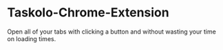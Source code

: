# Taskolo-Chrome-Extension
Open all of your tabs with clicking a button and without wasting your time on loading times.
